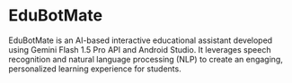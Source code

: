 # EduBotMate
EduBotMate is an AI-based interactive educational assistant developed using Gemini Flash 1.5 Pro API and Android Studio. It leverages speech recognition and natural language processing (NLP) to create an engaging, personalized learning experience for students.

